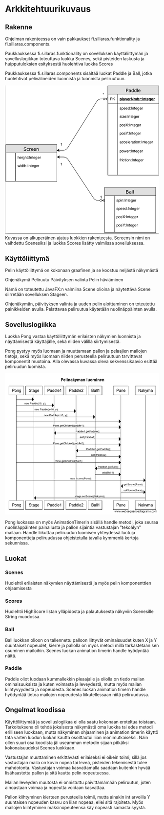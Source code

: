 # Arkkitehtuurikuvaus

## Rakenne

Ohjelman rakenteessa on vain pakkaukset fi.sillaras.funktionality ja fi.sillaras.components.


Paukkauksessa fi.sillaras.funktionality on sovelluksen käyttäliittymän ja sovelluslogikkan toteuttava luokka Scenes, sekä pisteiden laskusta ja huipputuloksien esityksestä huolehtiva luokka Scores

Paukkauksessa fi.sillaras.components sisältää luokat Paddle ja Ball, jotka huolehtivat pelivälineiden luonnista ja tuonnista peliruutuun.

<img src="https://github.com/Radzilla/ot-harjoitustyo/blob/master/dokumentaatio/kuvat/Pong_Luokkakaavio.png">
Kuvassa on alkuperäinen ajatus luokkien rakenteesta. Screensin nimi on vaihdettu Scenesiksi ja luokka Scores lisätty valmiissa sovelluksessa.

## Käyttöliittymä

Pelin käyttöliittymä on kokonaan graafinen ja se koostuu neljästä näkymästä

Ohjenäkymä
Peliruutu
Päivityksen valinta
Pelin häviäminen

Nämä on toteutettu JavaFX:n valmiina Scene olioina ja näytettävä Scene siirretään sovelluksen Stageen. 

Ohjenäkymän, päivityksen valinta ja uuden pelin aloittaminen on toteutettu painikkeiden avulla.
Pelattavaa peliruutua käytetään nuolinäppäinten avulla.

## Sovelluslogiikka

Luokka Pong vastaa käyttöliittymän erilaisten näkymien luonnista ja näyttämisestä käyttäjälle, sekä niiden välillä siirtymisestä. 

Pong pystyy myös luomaan ja muuttamaan pallon ja pelaajien mailojen tietoja, sekä myös luomaan niiden perusteella peliruutuun tarvittavat komponentit muotoina. Alla olevassa kuvassa oleva sekvenssikaavio esittää peliruudun luomista.

<img src="https://github.com/Radzilla/ot-harjoitustyo/blob/master/dokumentaatio/kuvat/Pelinakyma_Sekvenssi.PNG">

Pong luokassa on myös AnimationTimerin sisällä handle metodi, joka seuraa nuolinäppäinten painallusta ja pallon sijaintia vastustajan "tekoälyn" mailaan. Handle liikuttaa peliruudun luomisen yhteydessä luotuja komponentteja peliruudussa ohjeistetulla tavalla kymmeniä kertoja sekunnissa. 

## Luokat

### Scenes

Huolehtii erilaisten näkymien näyttämisestä ja myös pelin komponenttien ohjaamisesta 

### Scores

Huolehtii HighScore listan ylläpidosta ja palautuksesta näkyviin Scenesille String muodossa.

### Ball 

Ball luokkan olioon on tallennettu palloon liittyvät ominaisuudet kuten X ja Y suuntaiset nopeudet, kierre ja pallolla on myös metodi millä tarkastetaan sen osuminen mailoihin. Scenes luokan animation timerin handle hyödyntää näitä. 

### Paddle

Paddle oliot luodaan kummallekkin pleaajalle ja oliolla on tiedo mailan ominaisuuksista ja kuten voimasta ja leveydestä, mutta myös mailan kiihtyvyydestä ja nopeudesta. Scenes luokan animation timern handle hyödyntää tietoa mailojen nopeudesta liikutellessaan niitä peliruudussa.

## Ongelmat koodissa

Käyttöliittymää ja sovelluslogiikaa ei olla saatu kokonaan eroteltua toistaan. Tarkoituksena oli tehdä jokaisesta näkymästä oma luokka tai edes metodi erilliseen luokkaan, mutta näkyminen ohjaaminen ja animation timerin käyttö tätä varten luodun luokan kautta osoittautui liian monimutkaiseksi. Näin ollen suuri osa koodista jäi useamman metodin sijaan pitkäksi kokonaisuudeksi Scenes luokkaan.

Vastustajan muuttaminen erkittävästi erilaiseksi ei oikein toimi, sillä jos vastustajan maila on kovin nopea tai leveä, pisteiden tekemisestä tulee mahdotonta. Vastustajan voimaa kasvattamalla saadaan kuitenkin hyvää lisähaastetta pallon ja sitä kautta pelin nopeutuessa. 

Mailan leveyden muutosta ei onnistuttu päivittämämään peliruutun, joten ainoastaan voimaa ja nopeutta voidaan kasvattaa.

Pallon kiihtyminen kierteen perusteella toimii, mutta ainakin int arvoilla Y suuntaisen nopeuden kasvu on liian nopeaa, ellei sitä rajoiteta. Myös mailojen kiihtyminen maksinopeuteensa käy nopeasti samasta syystä.
